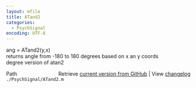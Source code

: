 ```yaml
---
layout: mfile
title: ATand2
categories:
  - PsychSignal
encoding: UTF-8
---
```


ang = ATand2(y,x)  
returns angle from -180 to 180 degrees based on x an y coords  
degree version of atan2  


<div class="code_header" style="text-align:right;">
  <span style="float:left;">Path&nbsp;&nbsp;</span> <span class="counter">Retrieve <a href=
  "https://raw.github.com/Psychtoolbox-3/Psychtoolbox-3/beta/./PsychSignal/ATand2.m">current version from GitHub</a> | View <a href=
  "https://github.com/Psychtoolbox-3/Psychtoolbox-3/commits/beta/./PsychSignal/ATand2.m">changelog</a></span>
</div>
<div class="code">
  <code>./PsychSignal/ATand2.m</code>
</div>
